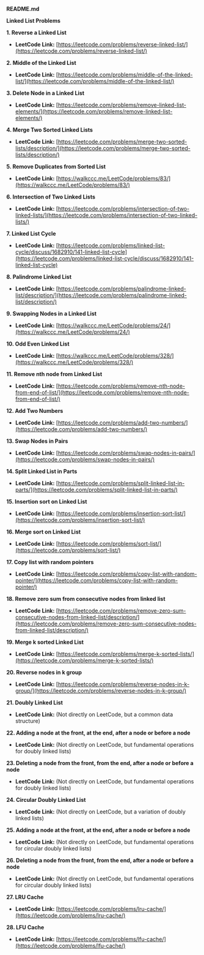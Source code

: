 **README.md**

**Linked List Problems**

**1. Reverse a Linked List**

- **LeetCode Link:** [https://leetcode.com/problems/reverse-linked-list/](https://leetcode.com/problems/reverse-linked-list/)

**2. Middle of the Linked List**

- **LeetCode Link:** [https://leetcode.com/problems/middle-of-the-linked-list/](https://leetcode.com/problems/middle-of-the-linked-list/)

**3. Delete Node in a Linked List**

- **LeetCode Link:** [https://leetcode.com/problems/remove-linked-list-elements/](https://leetcode.com/problems/remove-linked-list-elements/)

**4. Merge Two Sorted Linked Lists**

- **LeetCode Link:** [https://leetcode.com/problems/merge-two-sorted-lists/description/](https://leetcode.com/problems/merge-two-sorted-lists/description/)

**5. Remove Duplicates from Sorted List**

- **LeetCode Link:** [https://walkccc.me/LeetCode/problems/83/](https://walkccc.me/LeetCode/problems/83/)

**6. Intersection of Two Linked Lists**

- **LeetCode Link:** [https://leetcode.com/problems/intersection-of-two-linked-lists/](https://leetcode.com/problems/intersection-of-two-linked-lists/)

**7. Linked List Cycle**

- **LeetCode Link:** [https://leetcode.com/problems/linked-list-cycle/discuss/1682910/141-linked-list-cycle](https://leetcode.com/problems/linked-list-cycle/discuss/1682910/141-linked-list-cycle)

**8. Palindrome Linked List**

- **LeetCode Link:** [https://leetcode.com/problems/palindrome-linked-list/description/](https://leetcode.com/problems/palindrome-linked-list/description/)

**9. Swapping Nodes in a Linked List**

- **LeetCode Link:** [https://walkccc.me/LeetCode/problems/24/](https://walkccc.me/LeetCode/problems/24/)

**10. Odd Even Linked List**

- **LeetCode Link:** [https://walkccc.me/LeetCode/problems/328/](https://walkccc.me/LeetCode/problems/328/)

**11. Remove nth node from Linked List**

- **LeetCode Link:** [https://leetcode.com/problems/remove-nth-node-from-end-of-list/](https://leetcode.com/problems/remove-nth-node-from-end-of-list/)

**12. Add Two Numbers**

- **LeetCode Link:** [https://leetcode.com/problems/add-two-numbers/](https://leetcode.com/problems/add-two-numbers/)

**13. Swap Nodes in Pairs**

- **LeetCode Link:** [https://leetcode.com/problems/swap-nodes-in-pairs/](https://leetcode.com/problems/swap-nodes-in-pairs/)

**14. Split Linked List in Parts**

- **LeetCode Link:** [https://leetcode.com/problems/split-linked-list-in-parts/](https://leetcode.com/problems/split-linked-list-in-parts/)

**15. Insertion sort on Linked List**

- **LeetCode Link:** [https://leetcode.com/problems/insertion-sort-list/](https://leetcode.com/problems/insertion-sort-list/)

**16. Merge sort on Linked List**

- **LeetCode Link:** [https://leetcode.com/problems/sort-list/](https://leetcode.com/problems/sort-list/)

**17. Copy list with random pointers**

- **LeetCode Link:** [https://leetcode.com/problems/copy-list-with-random-pointer/](https://leetcode.com/problems/copy-list-with-random-pointer/)

**18. Remove zero sum from consecutive nodes from linked list**

- **LeetCode Link:** [https://leetcode.com/problems/remove-zero-sum-consecutive-nodes-from-linked-list/description/](https://leetcode.com/problems/remove-zero-sum-consecutive-nodes-from-linked-list/description/)

**19. Merge k sorted Linked List**

- **LeetCode Link:** [https://leetcode.com/problems/merge-k-sorted-lists/](https://leetcode.com/problems/merge-k-sorted-lists/)

**20. Reverse nodes in k group**

- **LeetCode Link:** [https://leetcode.com/problems/reverse-nodes-in-k-group/](https://leetcode.com/problems/reverse-nodes-in-k-group/)

**21. Doubly Linked List**

- **LeetCode Link:** (Not directly on LeetCode, but a common data structure)

**22. Adding a node at the front, at the end, after a node or before a node**

- **LeetCode Link:** (Not directly on LeetCode, but fundamental operations for doubly linked lists)

**23. Deleting a node from the front, from the end, after a node or before a node**

- **LeetCode Link:** (Not directly on LeetCode, but fundamental operations for doubly linked lists)

**24. Circular Doubly Linked List**

- **LeetCode Link:** (Not directly on LeetCode, but a variation of doubly linked lists)

**25. Adding a node at the front, at the end, after a node or before a node**

- **LeetCode Link:** (Not directly on LeetCode, but fundamental operations for circular doubly linked lists)

**26. Deleting a node from the front, from the end, after a node or before a node**

- **LeetCode Link:** (Not directly on LeetCode, but fundamental operations for circular doubly linked lists)

**27. LRU Cache**

- **LeetCode Link:** [https://leetcode.com/problems/lru-cache/](https://leetcode.com/problems/lru-cache/)

**28. LFU Cache**

- **LeetCode Link:** [https://leetcode.com/problems/lfu-cache/](https://leetcode.com/problems/lfu-cache/)
